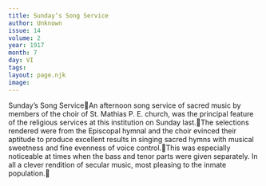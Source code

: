 ```yaml
---
title: Sunday’s Song Service
author: Unknown
issue: 14
volume: 2
year: 1917
month: 7
day: VI
tags:
layout: page.njk
image:
---
```

Sunday’s Song ServiceAn afternoon song service of sacred music by members of the choir of St. Mathias P. E. church, was the principal feature of the religious services at this institution on Sunday last.The selections rendered were from the Episcopal hymnal and the choir evinced their aptitude to produce excellent results in singing sacred hymns with musical sweetness and fine evenness of voice control.This was especially noticeable at times when the bass and tenor parts were given separately. In all a clever rendition of secular music, most pleasing to the inmate population.

